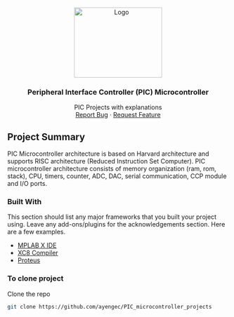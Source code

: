 <!-- PROJECT LOGO -->
<br />
<p align="center">
  <a href="https://github.com/ayengec/PIC_microcontroller_projects">
    <img src="https://upload.wikimedia.org/wikipedia/commons/c/ca/Microchip-Logo.svg" alt="Logo" width="200" height="160">
  </a>
  
  <h3 align="center">Peripheral Interface Controller (PIC) Microcontroller</h3>

  <p align="center">
    PIC Projects with explanations
    <br />
    <a href="https://github.com/ayengec/PIC_microcontroller_projects/issues">Report Bug</a>
    ·
    <a href="https://github.com/ayengec/PIC_microcontroller_projects/issues">Request Feature</a>
  </p>
</p>

<!-- ABOUT THE PIC -->
## Project Summary
PIC Microcontroller architecture is based on Harvard architecture and supports RISC architecture (Reduced Instruction Set Computer). 
PIC microcontroller architecture consists of memory organization (ram, rom, stack), CPU, timers, counter, ADC, DAC, serial communication, CCP module and I/O ports.

### Built With
This section should list any major frameworks that you built your project using. Leave any add-ons/plugins for the acknowledgements section. Here are a few examples.
* [MPLAB X IDE](https://www.microchip.com/en-us/development-tools-tools-and-software/mplab-x-ide)
* [XC8 Compiler](https://www.microchip.com/en-us/development-tools-tools-and-software/mplab-xc-compilers)
* [Proteus](https://www.labcenter.com/)

### To clone project
Clone the repo
   ```sh
   git clone https://github.com/ayengec/PIC_microcontroller_projects
   ```
